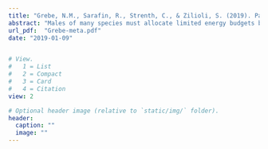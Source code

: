 ```yaml
---
title: "Grebe, N.M., Sarafin, R., Strenth, C., & Zilioli, S. (2019). Pair-bonding, fatherhood, and the role of testosterone: A meta-analytic review. Neuroscience and Biobehavioral Reviews, 98, 221-233."
abstract: "Males of many species must allocate limited energy budgets between mating and parenting effort. The Challenge Hypothesis provides a framework for understanding these life-history trade-offs via the disparate roles of testosterone (T) in aggression, sexual behavior, and parenting. It predicts that males pursuing mating opportunities have higher T than males pursuing paternal strategies, and in humans, many studies indeed report that men who are fathers and/or pair-bonded have lower T than childless and/or unpaired men. However, the magnitude of these effects, and the influence of methodological variation on effect sizes, have not been quantitatively assessed. We meta-analyzed 114 effects from 66 published and unpublished studies covering four predictions inspired by the Challenge Hypothesis. We confirm that pair-bonded men have lower T than single men, and fathers have lower T than childless men. Furthermore, men more oriented toward pair-bonding or offspring investment had lower T. We discuss the practical meaningfulness of the effect sizes we estimate in relation to known factors (e.g., aging, geographic population) that influence men’s T concentrations."
url_pdf:  "Grebe-meta.pdf"
date: "2019-01-09"


# View.
#   1 = List
#   2 = Compact
#   3 = Card
#   4 = Citation
view: 2

# Optional header image (relative to `static/img/` folder).
header:
  caption: ""
  image: ""
---
```


